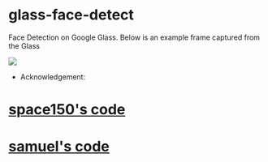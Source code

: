 glass-face-detect
========================

Face Detection on Google Glass. Below is an example frame captured from the Glass

![](https://github.com/long0612/glass-opencv-face-detect/blob/master/tmp2.bmp)

* Acknowledgement: 
# [space150's code](https://github.com/space150/google-glass-playground/tree/master/OpenCVFaceDetection)
# [samuel's code](https://github.com/bytedeco/javacv)


